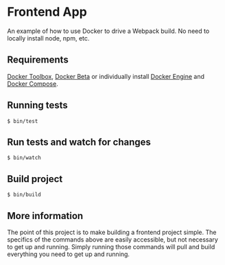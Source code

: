 # Frontend App

An example of how to use Docker to drive a Webpack build. No need to locally
install node, npm, etc.

## Requirements

[Docker Toolbox][1], [Docker Beta][2] or individually install [Docker Engine][3] and [Docker Compose][4].

## Running tests

```
$ bin/test
```

## Run tests and watch for changes

```
$ bin/watch
```

## Build project

```
$ bin/build
```

## More information

The point of this project is to make building a frontend project simple. The
specifics of the commands above are easily accessible, but not necessary to get
up and running. Simply running those commands will pull and build everything
you need to get up and running.

[1]: https://beta.docker.com/
[2]: https://www.docker.com/products/docker-toolbox
[3]: https://www.docker.com/products/docker-engine
[4]: https://www.docker.com/products/docker-compose
